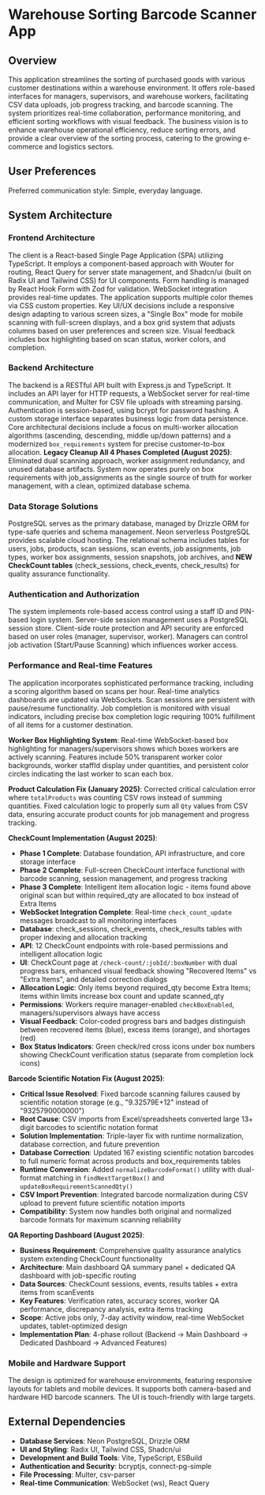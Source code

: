 # Warehouse Sorting Barcode Scanner App

## Overview

This application streamlines the sorting of purchased goods with various customer destinations within a warehouse environment. It offers role-based interfaces for managers, supervisors, and warehouse workers, facilitating CSV data uploads, job progress tracking, and barcode scanning. The system prioritizes real-time collaboration, performance monitoring, and efficient sorting workflows with visual feedback. The business vision is to enhance warehouse operational efficiency, reduce sorting errors, and provide a clear overview of the sorting process, catering to the growing e-commerce and logistics sectors.

## User Preferences

Preferred communication style: Simple, everyday language.

## System Architecture

### Frontend Architecture

The client is a React-based Single Page Application (SPA) utilizing TypeScript. It employs a component-based approach with Wouter for routing, React Query for server state management, and Shadcn/ui (built on Radix UI and Tailwind CSS) for UI components. Form handling is managed by React Hook Form with Zod for validation. WebSocket integration provides real-time updates. The application supports multiple color themes via CSS custom properties. Key UI/UX decisions include a responsive design adapting to various screen sizes, a "Single Box" mode for mobile scanning with full-screen displays, and a box grid system that adjusts columns based on user preferences and screen size. Visual feedback includes box highlighting based on scan status, worker colors, and completion.

### Backend Architecture

The backend is a RESTful API built with Express.js and TypeScript. It includes an API layer for HTTP requests, a WebSocket server for real-time communication, and Multer for CSV file uploads with streaming parsing. Authentication is session-based, using bcrypt for password hashing. A custom storage interface separates business logic from data persistence. Core architectural decisions include a focus on multi-worker allocation algorithms (ascending, descending, middle up/down patterns) and a modernized `box_requirements` system for precise customer-to-box allocation. **Legacy Cleanup All 4 Phases Completed (August 2025)**: Eliminated dual scanning approach, worker assignment redundancy, and unused database artifacts. System now operates purely on box requirements with job_assignments as the single source of truth for worker management, with a clean, optimized database schema.

### Data Storage Solutions

PostgreSQL serves as the primary database, managed by Drizzle ORM for type-safe queries and schema management. Neon serverless PostgreSQL provides scalable cloud hosting. The relational schema includes tables for users, jobs, products, scan sessions, scan events, job assignments, job types, worker box assignments, session snapshots, job archives, and **NEW CheckCount tables** (check_sessions, check_events, check_results) for quality assurance functionality.

### Authentication and Authorization

The system implements role-based access control using a staff ID and PIN-based login system. Server-side session management uses a PostgreSQL session store. Client-side route protection and API security are enforced based on user roles (manager, supervisor, worker). Managers can control job activation (Start/Pause Scanning) which influences worker access.

### Performance and Real-time Features

The application incorporates sophisticated performance tracking, including a scoring algorithm based on scans per hour. Real-time analytics dashboards are updated via WebSockets. Scan sessions are persistent with pause/resume functionality. Job completion is monitored with visual indicators, including precise box completion logic requiring 100% fulfillment of all items for a customer destination.

**Worker Box Highlighting System**: Real-time WebSocket-based box highlighting for managers/supervisors shows which boxes workers are actively scanning. Features include 50% transparent worker color backgrounds, worker staffId display under quantities, and persistent color circles indicating the last worker to scan each box.

**Product Calculation Fix (January 2025)**: Corrected critical calculation error where `totalProducts` was counting CSV rows instead of summing quantities. Fixed calculation logic to properly sum all `Qty` values from CSV data, ensuring accurate product counts for job management and progress tracking.

**CheckCount Implementation (August 2025)**: 
- **Phase 1 Complete**: Database foundation, API infrastructure, and core storage interface
- **Phase 2 Complete**: Full-screen CheckCount interface functional with barcode scanning, session management, and progress tracking
- **Phase 3 Complete**: Intelligent item allocation logic - items found above original scan but within required_qty are allocated to box instead of Extra Items
- **WebSocket Integration Complete**: Real-time `check_count_update` messages broadcast to all monitoring interfaces
- **Database**: check_sessions, check_events, check_results tables with proper indexing and allocation tracking
- **API**: 12 CheckCount endpoints with role-based permissions and intelligent allocation logic
- **UI**: CheckCount page at `/check-count/:jobId/:boxNumber` with dual progress bars, enhanced visual feedback showing "Recovered Items" vs "Extra Items", and detailed correction dialogs
- **Allocation Logic**: Only items beyond required_qty become Extra Items; items within limits increase box count and update scanned_qty
- **Permissions**: Workers require manager-enabled `checkBoxEnabled`, managers/supervisors always have access
- **Visual Feedback**: Color-coded progress bars and badges distinguish between recovered items (blue), excess items (orange), and shortages (red)
- **Box Status Indicators**: Green check/red cross icons under box numbers showing CheckCount verification status (separate from completion lock icons)

**Barcode Scientific Notation Fix (August 2025)**:
- **Critical Issue Resolved**: Fixed barcode scanning failures caused by scientific notation storage (e.g., "9.32579E+12" instead of "9325790000000")
- **Root Cause**: CSV imports from Excel/spreadsheets converted large 13+ digit barcodes to scientific notation format
- **Solution Implementation**: Triple-layer fix with runtime normalization, database correction, and future prevention
- **Database Correction**: Updated 167 existing scientific notation barcodes to full numeric format across products and box_requirements tables
- **Runtime Conversion**: Added `normalizeBarcodeFormat()` utility with dual-format matching in `findNextTargetBox()` and `updateBoxRequirementScannedQty()`
- **CSV Import Prevention**: Integrated barcode normalization during CSV upload to prevent future scientific notation imports
- **Compatibility**: System now handles both original and normalized barcode formats for maximum scanning reliability

**QA Reporting Dashboard (August 2025)**: 
- **Business Requirement**: Comprehensive quality assurance analytics system extending CheckCount functionality
- **Architecture**: Main dashboard QA summary panel + dedicated QA dashboard with job-specific routing
- **Data Sources**: CheckCount sessions, events, results tables + extra items from scanEvents
- **Key Features**: Verification rates, accuracy scores, worker QA performance, discrepancy analysis, extra items tracking
- **Scope**: Active jobs only, 7-day activity window, real-time WebSocket updates, tablet-optimized design
- **Implementation Plan**: 4-phase rollout (Backend → Main Dashboard → Dedicated Dashboard → Advanced Features)

### Mobile and Hardware Support

The design is optimized for warehouse environments, featuring responsive layouts for tablets and mobile devices. It supports both camera-based and hardware HID barcode scanners. The UI is touch-friendly with large targets.

## External Dependencies

- **Database Services**: Neon PostgreSQL, Drizzle ORM
- **UI and Styling**: Radix UI, Tailwind CSS, Shadcn/ui
- **Development and Build Tools**: Vite, TypeScript, ESBuild
- **Authentication and Security**: bcryptjs, connect-pg-simple
- **File Processing**: Multer, csv-parser
- **Real-time Communication**: WebSocket (ws), React Query